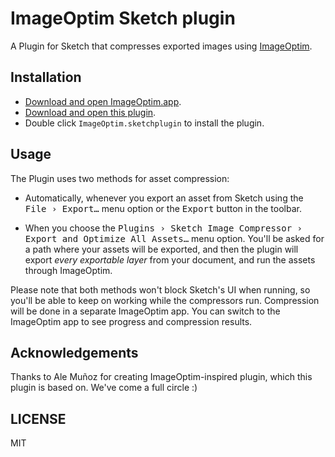 # ImageOptim Sketch plugin

A Plugin for Sketch that compresses exported images using [ImageOptim](https://imageoptim.com/mac).

## Installation

- [Download and open ImageOptim.app](https://imageoptim.com/mac).
- [Download and open this plugin](dist/ImageOptim.sketchplugin.zip).
- Double click `ImageOptim.sketchplugin` to install the plugin.

## Usage

The Plugin uses two methods for asset compression:

- Automatically, whenever you export an asset from Sketch using the <samp>File › Export…</samp> menu option or the <samp>Export</samp> button in the toolbar.

- When you choose the <samp>Plugins › Sketch Image Compressor › Export and Optimize All Assets…</samp> menu option. You'll be asked for a path where your assets will be exported, and then the plugin will export *every exportable layer* from your document, and run the assets through ImageOptim.

Please note that both methods won't block Sketch's UI when running, so you'll be able to keep on working while the compressors run. Compression will be done in a separate ImageOptim app. You can switch to the ImageOptim app to see progress and compression results.

## Acknowledgements

Thanks to Ale Muñoz for creating ImageOptim-inspired plugin, which this plugin is based on. We've come a full circle :)

## LICENSE

MIT
